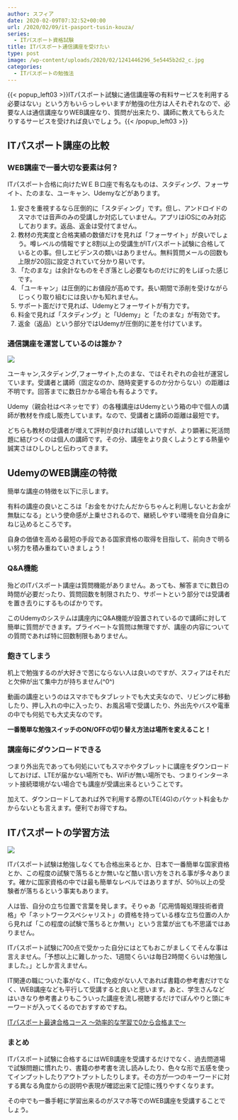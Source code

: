 ```yaml
---
author: スフィア
date: 2020-02-09T07:32:52+00:00
url: /2020/02/09/it-pasport-tusin-kouza/
series:
  - ITパスポート資格試験
title: ITパスポート通信講座を受けたい
type: post
image: /wp-content/uploads/2020/02/1241446296_5e5445b2d2_c.jpg
categories:
  - ITパスポートの勉強法
---
```

{{< popup_left03 >}}ITパスポート試験に通信講座等の有料サービスを利用する必要はない」という方もいらっしゃいますが勉強の仕方は人それぞれなので、必要な人は通信講座なりWEB講座なり、質問が出来たり、講師に教えてもらえたりするサービスを受ければ良いでしょう。{{< /popup_left03 >}}

## ITパスポート講座の比較

### WEB講座で一番大切な要素は何？
ITパスポート合格に向けたＷＥＢ口座で有名なものは、スタディング、フォーサイト、たのまな、ユーキャン、Udemyなどがあります。　　　

  1. 安さを重視するなら圧倒的に「スタディング」です。但し、アンドロイドのスマホでは音声のみの受講しか対応していません。アプリはiOSにのみ対応しております。返品、返金は受付てません。
  2. 教材の充実度と合格実績の数値だけを見れば「フォーサイト」が良いでしょう。噂レベルの情報ですと8割以上の受講生がITパスポート試験に合格しているとの事。但しエビデンスの類いはありません。無料質問メールの回数も上限が20回に設定されていて分かり易いです。
  3. 「たのまな」は余計なものをそぎ落とし必要なものだけに的をしぼった感じです。
  4. 「ユーキャン」は圧倒的にお値段が高めです。長い期間で添削を受けながらじっくり取り組むには良いかも知れません。
  5. サポート面だけで見れば、Udemyとフォーサイトが有力です。
  6. 料金で見れば「スタディング」と「Udemy」と「たのまな」が有効です。
  7. 返金（返品）という部分ではUdemyが圧倒的に差を付けています。

### 通信講座を運営しているのは誰か？

![](/wp-content/uploads/2020/02/man-wearing-gray-dress-shirt-and-blue-jeans-3184317-300x200.jpg)


ユーキャン,スタディング,フォーサイト,たのまな、ではそれぞれの会社が運営しています。受講者と講師（固定なのか、随時変更するのか分からない）の距離は不明です。回答までに数日かかる場合も有るようです。

Udemy（親会社はベネッセです）の各種講座はUdemyという箱の中で個人の講師が教材を作成し販売しています。なので、受講者と講師の距離は最短です。

どちらも教材の受講者が増えて評判が良ければ嬉しいですが、より顕著に死活問題に結びつくのは個人の講師です。その分、講座をより良くしようとする熱量や誠実さはひしひしと伝わってきます。

## UdemyのWEB講座の特徴

簡単な講座の特徴を以下に示します。




<span class="line-blue">有料の講座の良いところは「お金をかけたんだからちゃんと利用しないとお金が無駄になる」という使命感が上乗せされるので、継続しやすい環境を自分自身にねじ込めるところです。</span>

自身の価値を高める最短の手段である国家資格の取得を目指して、前向きで明るい努力を積み重ねていきましょう！

### <span id="QA">Q&A機能</span>

殆どのITパスポート講座は<span class="line-pink">質問機能がありません</span>。あっても、<span class="line-pink">解答までに数日の時間が必要</span>だったり、<span class="line-pink">質問回数を制限</span>されたり、サポートという部分では<span class="line-yellow">受講者を置き去りにするものばかり</span>です。

このUdemyのシステムは講座内にQ&A機能が設置されているので講師に対して簡単に質問ができます。プライベートな質問は無理ですが、講座の内容についての質問であれば特に回数制限もありません。


### <span id="i-4">飽きてしまう</span>

机上で勉強するのが大好きで苦にならない人は良いのですが、スフィアはそれだと欠伸が出て集中力が持ちません(^0^)

動画の講座というのはスマホでもタブレットでも大丈夫なので、リビングに移動したり、押し入れの中に入ったり、お風呂場で受講したり、外出先やバスや電車の中でも何処でも大丈夫なのです。

**一番簡単な勉強スイッチのON/OFFの切り替え方法は場所を変えること！**

### <span id="i-5">講座毎にダウンロードできる</span>

つまり外出先であっても何処にいてもスマホやタブレットに講座をダウンロードしておけば、LTEが届かない場所でも、WiFiが無い場所でも、つまり<span class="line-yellow">インターネット接続環境がない場合でも講座が受講出来る</span>ということです。

加えて、ダウンロードしてあれば外で利用する際のLTE(4G)のパケット料金もかからないとも言えます。便利でお得ですね。

## <span id="IT-2">ITパスポートの学習方法</span>

![](/wp-content/uploads/2020/02/women-wearing-white-long-sleeved-collared-shirt-holding-1037915-300x200.jpg)

ITパスポート試験は勉強しなくても合格出来るとか、日本で一番簡単な国家資格とか、この程度の試験で落ちるとか無いなど酷い言い方をされる事が多々あります。確かに国家資格の中では最も簡単なレベルではありますが、50％以上の受験者が落ちるという事実もあります。

人は皆、自分の立ち位置で言葉を発します。そりゃあ「応用情報処理技術者資格」や「ネットワークスペシャリスト」の資格を持っている様な立ち位置の人から見れば「この程度の試験で落ちるとか無い」という言葉が出ても不思議ではありません。

ITパスポート試験に700点で受かった自分にはとてもおこがましくてそんな事は言えません。「予想以上に難しかった、1週間くらいは毎日2時間くらいは勉強しました。」としか言えません。

IT関連の職についた事がなく、ITに免疫がない人であれば書籍の参考書だけでなく、WEB講座なども平行して受講すると良いと思います。あと、学生さんなどはいきなり参考書よりもこういった講座を流し視聴するだけでぼんやりと頭にキーワードが入ってくるのでおすすめですね。

<a href="https://px.a8.net/svt/ejp?a8mat=2ZH6XJ+E4HK0A+3L4M+BW8O2&a8ejpredirect=https%3A%2F%2Fwww.udemy.com%2Fcourse%2Fitpassport%2F" rel="nofollow">ITパスポート最速合格コース ～効率的な学習で0から合格まで～</a>
<img border="0" width="1" height="1" src="https://www17.a8.net/0.gif?a8mat=2ZH6XJ+E4HK0A+3L4M+BW8O2" alt="">


### <span id="i-6">まとめ</span>

ITパスポート試験に合格するにはWEB講座を受講するだけでなく、過去問道場で試験問題に慣れたり、書籍の参考書を流し読みしたり、色々な形で五感を使ってインプットしたりアウトプットしたりします。その方が一つのキーワードに対する異なる角度からの説明や表現が確認出来て記憶に残りやすくなります。

その中でも一番手軽に学習出来るのがスマホ等でのWEB講座を受講することでしょう。
